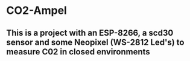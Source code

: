 # CO2-Ampel

## This is a project with an ESP-8266, a scd30 sensor and some Neopixel (WS-2812 Led's) to measure C02 in closed environments
